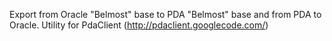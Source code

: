 Export from Oracle "Belmost" base to PDA "Belmost" base and from PDA to Oracle. Utility for PdaClient (http://pdaclient.googlecode.com/)